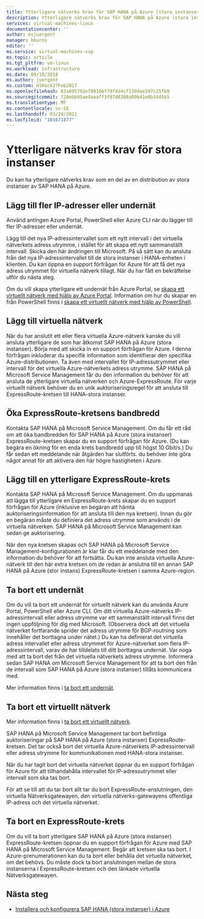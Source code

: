 ```yaml
---
title: Ytterligare nätverks krav för SAP HANA på Azure (stora instanser) | Microsoft Docs
description: Ytterligare nätverks krav för SAP HANA på Azure (stora instanser).
services: virtual-machines-linux
documentationcenter: ''
author: msjuergent
manager: bburns
editor: ''
ms.service: virtual-machines-sap
ms.topic: article
ms.tgt_pltfrm: vm-linux
ms.workload: infrastructure
ms.date: 09/10/2018
ms.author: juergent
ms.custom: H1Hack27Feb2017
ms.openlocfilehash: 83a695792e78916bf79f4d4cf1394ae197c25fb9
ms.sourcegitcommit: f28ebb95ae9aaaff3f87d8388a09b41e0b3445b5
ms.translationtype: MT
ms.contentlocale: sv-SE
ms.lasthandoff: 03/29/2021
ms.locfileid: "101671877"
---
```

# <a name="additional-network-requirements-for-large-instances"></a>Ytterligare nätverks krav för stora instanser

Du kan ha ytterligare nätverks krav som en del av en distribution av stora instanser av SAP HANA på Azure.

## <a name="add-more-ip-addresses-or-subnets"></a>Lägg till fler IP-adresser eller undernät

Använd antingen Azure Portal, PowerShell eller Azure CLI när du lägger till fler IP-adresser eller undernät.

Lägg till det nya IP-adressintervallet som ett nytt intervall i det virtuella nätverkets adress utrymme, i stället för att skapa ett nytt sammanställt intervall. Skicka den här ändringen till Microsoft. På så sätt kan du ansluta från det nya IP-adressintervallet till de stora instanser i HANA-enheten i klienten. Du kan öppna en support förfrågan för Azure för att få det nya adress utrymmet för virtuella nätverk tillagt. När du har fått en bekräftelse utför du nästa steg.

Om du vill skapa ytterligare ett undernät från Azure Portal, se [skapa ett virtuellt nätverk med hjälp av Azure Portal](../../../virtual-network/manage-virtual-network.md#create-a-virtual-network). Information om hur du skapar en från PowerShell finns i [skapa ett virtuellt nätverk med hjälp av PowerShell](../../../virtual-network/manage-virtual-network.md#create-a-virtual-network).

## <a name="add-virtual-networks"></a>Lägg till virtuella nätverk

När du har anslutit ett eller flera virtuella Azure-nätverk kanske du vill ansluta ytterligare de som har åtkomst SAP HANA på Azure (stora instanser). Börja med att skicka in en support förfrågan för Azure. I denna förfrågan inkluderar du specifik information som identifierar den specifika Azure-distributionen. Ta även med intervallet för IP-adressutrymmet eller intervall för det virtuella Azure-nätverkets adress utrymme. SAP HANA på Microsoft Service Management får du den information du behöver för att ansluta de ytterligare virtuella nätverken och Azure-ExpressRoute. För varje virtuellt nätverk behöver du en unik auktoriseringsregel för att ansluta till ExpressRoute-kretsen till HANA-stora instanser.

## <a name="increase-expressroute-circuit-bandwidth"></a>Öka ExpressRoute-kretsens bandbredd

Kontakta SAP HANA på Microsoft Service Management. Om du får ett råd om att öka bandbredden för SAP HANA på Azure (stora instanser) ExpressRoute-kretsen skapar du en support förfrågan för Azure. (Du kan begära en ökning för en enda krets bandbredd upp till högst 10 Gbit/s.) Du får sedan ett meddelande när åtgärden har slutförts. du behöver inte göra något annat för att aktivera den här högre hastigheten i Azure.

## <a name="add-an-additional-expressroute-circuit"></a>Lägg till en ytterligare ExpressRoute-krets

Kontakta SAP HANA på Microsoft Service Management. Om du uppmanas att lägga till ytterligare en ExpressRoute-krets skapar du en support förfrågan för Azure (inklusive en begäran att hämta auktoriseringsinformation för att ansluta till den nya kretsen). Innan du gör en begäran måste du definiera det adress utrymme som används i de virtuella nätverken. SAP HANA på Microsoft Service Management kan sedan ge auktorisering.

När den nya kretsen skapas och SAP HANA på Microsoft Service Management-konfigurationen är klar får du ett meddelande med den information du behöver för att fortsätta. Du kan inte ansluta virtuella Azure-nätverk till den här extra kretsen om de redan är anslutna till en annan SAP HANA på Azure (stor instans) ExpressRoute-kretsen i samma Azure-region.

## <a name="delete-a-subnet"></a>Ta bort ett undernät

Om du vill ta bort ett undernät för virtuellt nätverk kan du använda Azure Portal, PowerShell eller Azure CLI. Om ditt virtuella Azure-nätverks IP-adressintervall eller adress utrymme var ett sammanställt intervall finns det ingen uppföljning för dig med Microsoft. (Observera dock att det virtuella nätverket fortfarande sprider det adress utrymme för BGP-routning som innehåller det borttagna under nätet.) Du kan ha definierat det virtuella adress intervallet eller adress utrymmet för Azure-nätverket som flera IP-adressintervall, varav de har tilldelats till ditt borttagna undernät. Var noga med att ta bort det från det virtuella nätverkets adress utrymme. Informera sedan SAP HANA om Microsoft Service Management för att ta bort den från de intervall som SAP HANA på Azure (stora instanser) tillåts kommunicera med.

Mer information finns i [ta bort ett undernät](../../../virtual-network/virtual-network-manage-subnet.md#delete-a-subnet).

## <a name="delete-a-virtual-network"></a>Ta bort ett virtuellt nätverk

Mer information finns i [ta bort ett virtuellt nätverk](../../../virtual-network/manage-virtual-network.md#delete-a-virtual-network).

SAP HANA på Microsoft Service Management tar bort befintliga auktoriseringar på SAP HANA på Azure (stora instanser) ExpressRoute-kretsen. Det tar också bort det virtuella Azure-nätverkets IP-adressintervall eller adress utrymme för kommunikationen med HANA-stora instanser.

När du har tagit bort det virtuella nätverket öppnar du en support förfrågan för Azure för att tillhandahålla intervallet för IP-adressutrymmet eller intervall som ska tas bort.

För att se till att du tar bort allt tar du bort ExpressRoute-anslutningen, den virtuella Nätverksgatewayen, den virtuella nätverks-gatewayens offentliga IP-adress och det virtuella nätverket.

## <a name="delete-an-expressroute-circuit"></a>Ta bort en ExpressRoute-krets

Om du vill ta bort ytterligare SAP HANA på Azure (stora instanser) ExpressRoute-kretsen öppnar du en support förfrågan för Azure med SAP HANA på Microsoft Service Management. Begär att kretsen ska tas bort. I Azure-prenumerationen kan du ta bort eller behålla det virtuella nätverket, om det behövs. Du måste dock ta bort anslutningen mellan de stora instanserna i ExpressRoute-kretsen och den länkade virtuella Nätverksgatewayen.

## <a name="next-steps"></a>Nästa steg

- [Installera och konfigurera SAP HANA (stora instanser) i Azure](hana-installation.md)
